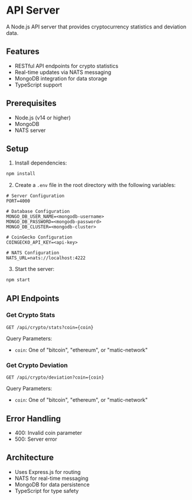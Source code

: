 # API Server

A Node.js API server that provides cryptocurrency statistics and deviation data.

## Features

- RESTful API endpoints for crypto statistics
- Real-time updates via NATS messaging
- MongoDB integration for data storage
- TypeScript support

## Prerequisites

- Node.js (v14 or higher)
- MongoDB
- NATS server

## Setup

1. Install dependencies:

```bash
npm install
```

2. Create a `.env` file in the root directory with the following variables:

```env
# Server Configuration
PORT=4000

# Database Configuration
MONGO_DB_USER_NAME=<mongodb-username>
MONGO_DB_PASSWORD=<mongodb-password>
MONGO_DB_CLUSTER=<mongodb-cluster>

# CoinGecko Configuration
COINGECKO_API_KEY=<api-key>

# NATS Configuration
NATS_URL=nats://localhost:4222
```

3. Start the server:

```bash
npm start
```

## API Endpoints

### Get Crypto Stats

```http
GET /api/crypto/stats?coin={coin}
```

Query Parameters:

- `coin`: One of "bitcoin", "ethereum", or "matic-network"

### Get Crypto Deviation

```http
GET /api/crypto/deviation?coin={coin}
```

Query Parameters:

- `coin`: One of "bitcoin", "ethereum", or "matic-network"

## Error Handling

- 400: Invalid coin parameter
- 500: Server error

## Architecture

- Uses Express.js for routing
- NATS for real-time messaging
- MongoDB for data persistence
- TypeScript for type safety
